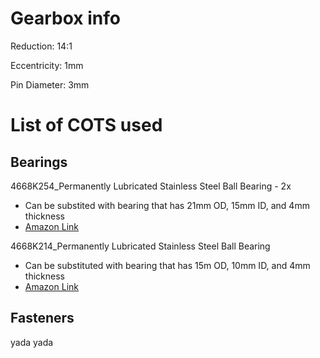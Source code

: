 # Gearbox info

Reduction: 14:1

Eccentricity: 1mm

Pin Diameter: 3mm



# List of COTS used
## Bearings
4668K254_Permanently Lubricated Stainless Steel Ball Bearing - 2x
- Can be substited with bearing that has 21mm OD, 15mm ID, and 4mm thickness
- [Amazon Link](https://www.amazon.com/uxcell-6702-2RS-Groove-Bearings-Double/dp/B082PS2R61/ref=sr_1_3?crid=39OUROXB5XYRO&keywords=6702%2Bbearing&qid=1702320641&sprefix=6702%2Bbea%2Caps%2C137&sr=8-3&th=1)

4668K214_Permanently Lubricated Stainless Steel Ball Bearing
- Can be substituted with bearing that has 15m OD, 10mm ID, and 4mm thickness
- [Amazon Link](https://www.amazon.com/uxcell-6700-2RS-Groove-Bearings-Double/dp/B082PR3DFZ/ref=sr_1_12_sspa?crid=2UQXHCAAANRS&keywords=amazon%2B10mm%2Bid%2Bbearing&qid=1703806567&sprefix=amazon%2B10mm%2Bid%2Bbearin%2Caps%2C212&sr=8-12-spons&sp_csd=d2lkZ2V0TmFtZT1zcF9tdGY&th=1)

## Fasteners
yada yada




